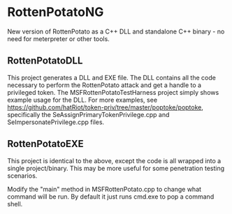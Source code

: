 # RottenPotatoNG
New version of RottenPotato as a C++ DLL and standalone C++ binary - no need for meterpreter or other tools.

## RottenPotatoDLL
This project generates a DLL and EXE file. The DLL contains all the code necessary to perform the RottenPotato attack and get a handle to a privileged token. The MSFRottenPotatoTestHarness project simply shows example usage for the DLL. For more examples, see https://github.com/hatRiot/token-priv/tree/master/poptoke/poptoke, specifically the SeAssignPrimaryTokenPrivilege.cpp and SeImpersonatePrivilege.cpp files. 

## RottenPotatoEXE
This project is identical to the above, except the code is all wrapped into a single project/binary. This may be more useful for some penetration testing scenarios.

Modify the "main" method in MSFRottenPotato.cpp to change what command will be run. By default it just runs cmd.exe to pop a command shell.
